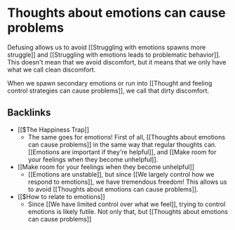# Thoughts about emotions can cause problems
Defusing allows us to avoid [[Struggling with emotions spawns more struggle]] and [[Struggling with emotions leads to problematic behavior]]. This doesn't mean that we avoid discomfort, but it means that we only have what we call clean discomfort.

When we spawn secondary emotions or run into [[Thought and feeling control strategies can cause problems]], we call that dirty discomfort.

## Backlinks
* [[$The Happiness Trap]]
	* The same goes for emotions! First of all, [[Thoughts about emotions can cause problems]] in the same way that regular thoughts can. [[Emotions are important if they're helpful]], and [[Make room for your feelings when they become unhelpful]].
* [[Make room for your feelings when they become unhelpful]]
	* [[Emotions are unstable]], but since [[We largely control how we respond to emotions]], we have tremendous freedom! This allows us to avoid [[Thoughts about emotions can cause problems]].
* [[$How to relate to emotions]]
	* Since [[We have limited control over what we feel]], trying to control emotions is likely futile. Not only that, but [[Thoughts about emotions can cause problems]]

<!-- #Life -->

<!-- {BearID:6DE8C5FF-6C68-4056-8EDD-E61A9CD37DE2-15756-000013046638B8E7} -->
